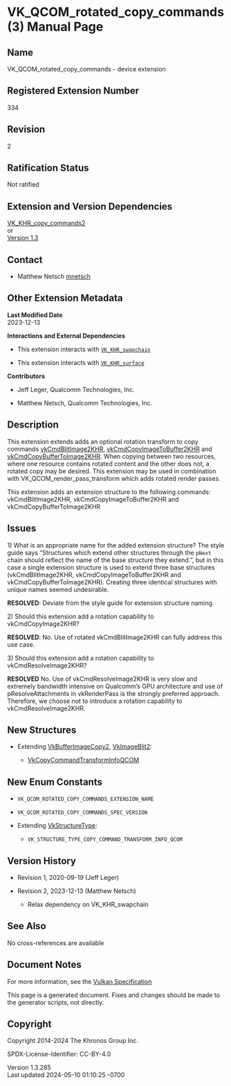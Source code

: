 # VK_QCOM_rotated_copy_commands(3) Manual Page

## Name

VK_QCOM_rotated_copy_commands - device extension



## <a href="#_registered_extension_number" class="anchor"></a>Registered Extension Number

334

## <a href="#_revision" class="anchor"></a>Revision

2

## <a href="#_ratification_status" class="anchor"></a>Ratification Status

Not ratified

## <a href="#_extension_and_version_dependencies" class="anchor"></a>Extension and Version Dependencies

[VK_KHR_copy_commands2](https://registry.khronos.org/vulkan/specs/1.3-extensions/man/html/VK_KHR_copy_commands2.html)  
or  
[Version 1.3](#versions-1.3)  

## <a href="#_contact" class="anchor"></a>Contact

- Matthew Netsch <a
  href="https://github.com/KhronosGroup/Vulkan-Docs/issues/new?body=%5BVK_QCOM_rotated_copy_commands%5D%20@mnetsch%0A*Here%20describe%20the%20issue%20or%20question%20you%20have%20about%20the%20VK_QCOM_rotated_copy_commands%20extension*"
  target="_blank" rel="nofollow noopener"><em></em>mnetsch</a>

## <a href="#_other_extension_metadata" class="anchor"></a>Other Extension Metadata

**Last Modified Date**  
2023-12-13

**Interactions and External Dependencies**  
- This extension interacts with
  [`VK_KHR_swapchain`](VK_KHR_swapchain.html)

- This extension interacts with [`VK_KHR_surface`](VK_KHR_surface.html)

**Contributors**  
- Jeff Leger, Qualcomm Technologies, Inc.

- Matthew Netsch, Qualcomm Technologies, Inc.

## <a href="#_description" class="anchor"></a>Description

This extension extends adds an optional rotation transform to copy
commands [vkCmdBlitImage2KHR](https://registry.khronos.org/vulkan/specs/1.3-extensions/man/html/vkCmdBlitImage2KHR.html),
[vkCmdCopyImageToBuffer2KHR](https://registry.khronos.org/vulkan/specs/1.3-extensions/man/html/vkCmdCopyImageToBuffer2KHR.html) and
[vkCmdCopyBufferToImage2KHR](https://registry.khronos.org/vulkan/specs/1.3-extensions/man/html/vkCmdCopyBufferToImage2KHR.html). When
copying between two resources, where one resource contains rotated
content and the other does not, a rotated copy may be desired. This
extension may be used in combination with VK_QCOM_render_pass_transform
which adds rotated render passes.

This extension adds an extension structure to the following commands:
vkCmdBlitImage2KHR, vkCmdCopyImageToBuffer2KHR and
vkCmdCopyBufferToImage2KHR

## <a href="#_issues" class="anchor"></a>Issues

1\) What is an appropriate name for the added extension structure? The
style guide says “Structures which extend other structures through the
`pNext` chain should reflect the name of the base structure they
extend.”, but in this case a single extension structure is used to
extend three base structures (vkCmdBlitImage2KHR,
vkCmdCopyImageToBuffer2KHR and vkCmdCopyBufferToImage2KHR). Creating
three identical structures with unique names seemed undesirable.

**RESOLVED**: Deviate from the style guide for extension structure
naming.

2\) Should this extension add a rotation capability to
vkCmdCopyImage2KHR?

**RESOLVED**: No. Use of rotated vkCmdBlitImage2KHR can fully address
this use case.

3\) Should this extension add a rotation capability to
vkCmdResolveImage2KHR?

**RESOLVED** No. Use of vkCmdResolveImage2KHR is very slow and extremely
bandwidth intensive on Qualcomm’s GPU architecture and use of
pResolveAttachments in vkRenderPass is the strongly preferred approach.
Therefore, we choose not to introduce a rotation capability to
vkCmdResolveImage2KHR.

## <a href="#_new_structures" class="anchor"></a>New Structures

- Extending [VkBufferImageCopy2](https://registry.khronos.org/vulkan/specs/1.3-extensions/man/html/VkBufferImageCopy2.html),
  [VkImageBlit2](https://registry.khronos.org/vulkan/specs/1.3-extensions/man/html/VkImageBlit2.html):

  - [VkCopyCommandTransformInfoQCOM](https://registry.khronos.org/vulkan/specs/1.3-extensions/man/html/VkCopyCommandTransformInfoQCOM.html)

## <a href="#_new_enum_constants" class="anchor"></a>New Enum Constants

- `VK_QCOM_ROTATED_COPY_COMMANDS_EXTENSION_NAME`

- `VK_QCOM_ROTATED_COPY_COMMANDS_SPEC_VERSION`

- Extending [VkStructureType](https://registry.khronos.org/vulkan/specs/1.3-extensions/man/html/VkStructureType.html):

  - `VK_STRUCTURE_TYPE_COPY_COMMAND_TRANSFORM_INFO_QCOM`

## <a href="#_version_history" class="anchor"></a>Version History

- Revision 1, 2020-09-19 (Jeff Leger)

- Revision 2, 2023-12-13 (Matthew Netsch)

  - Relax dependency on VK_KHR_swapchain

## <a href="#_see_also" class="anchor"></a>See Also

No cross-references are available

## <a href="#_document_notes" class="anchor"></a>Document Notes

For more information, see the <a
href="https://registry.khronos.org/vulkan/specs/1.3-extensions/html/vkspec.html#VK_QCOM_rotated_copy_commands"
target="_blank" rel="noopener">Vulkan Specification</a>

This page is a generated document. Fixes and changes should be made to
the generator scripts, not directly.

## <a href="#_copyright" class="anchor"></a>Copyright

Copyright 2014-2024 The Khronos Group Inc.

SPDX-License-Identifier: CC-BY-4.0

Version 1.3.285  
Last updated 2024-05-10 01:10:25 -0700

